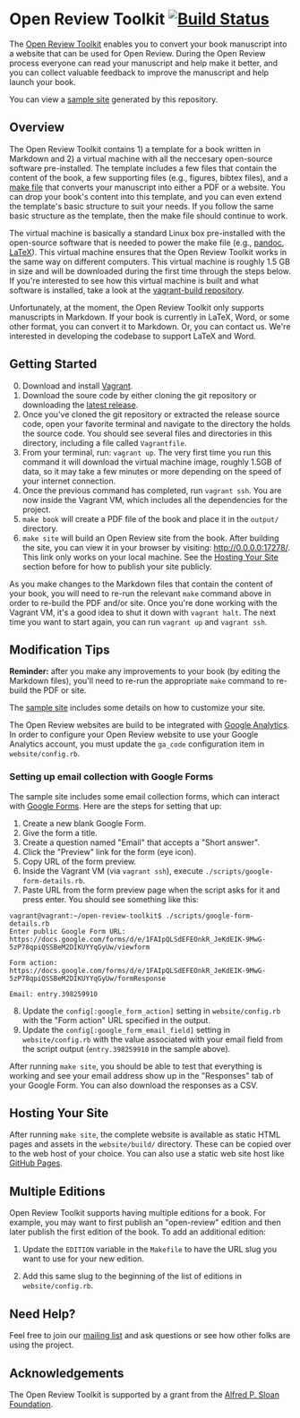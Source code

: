 # Open Review Toolkit [![Build Status](https://travis-ci.org/open-review-toolkit/open-review-toolkit.svg?branch=master)](https://travis-ci.org/open-review-toolkit/open-review-toolkit)

The [Open Review Toolkit](http://www.openreviewtoolkit.org/) enables you to convert your book manuscript into a website that can be used for Open Review. During the Open Review process everyone can read your manuscript and help make it better, and you can collect valuable feedback to improve the manuscript and help launch your book.

You can view a [sample site](http://sample.openreviewtoolkit.org/) generated by this repository.

## Overview

The Open Review Toolkit contains 1) a template for a book written in Markdown and 2) a virtual machine with all the neccesary open-source software pre-installed.  The template includes a few files that contain the content of the book, a few supporting files (e.g., figures, bibtex files), and a [make file](https://swcarpentry.github.io/make-novice/) that converts your manuscript into either a PDF or a website.  You can drop your book's content into this template, and you can even extend the template's basic structure to suit your needs.  If you follow the same basic structure as the template, then the make file should continue to work.  

The virtual machine is basically a standard Linux box pre-installed with the open-source software that is needed to power the make file (e.g., [pandoc](http://pandoc.org/), [LaTeX](https://www.latex-project.org/)).  This virtual machine ensures that the Open Review Toolkit works in the same way on different computers. This virtual machine is roughly 1.5 GB in size and will be downloaded during the first time through the steps below. If you're interested to see how this virtual machine is built and what software is installed, take a look at the [vagrant-build repository](https://github.com/open-review-toolkit/vagrant-build).

Unfortunately, at the moment, the Open Review Toolkit only supports manuscripts in Markdown.  If your book is currently in LaTeX, Word, or some other format, you can convert it to Markdown.  Or, you can contact us.  We're interested in developing the codebase to support LaTeX and Word.

## Getting Started

0. Download and install [Vagrant](https://www.vagrantup.com/).
1. Download the soure code by either cloning the git repository or downloading the [latest release](https://github.com/open-review-toolkit/open-review-toolkit/releases/latest).
2. Once you've cloned the git repository or extracted the release source code, open your favorite terminal and navigate to the directory the holds the source code. You should see several files and directories in this directory, including a file called `Vagrantfile`.
3. From your terminal, run: `vagrant up`. The very first time you run this command it will download the virtual machine image, roughly 1.5GB of data, so it may take a few minutes or more depending on the speed of your internet connection.
4. Once the previous command has completed, run `vagrant ssh`. You are now inside the Vagrant VM, which includes all the dependencies for the project.
5. `make book` will create a PDF file of the book and place it in the `output/` directory.
6. `make site` will build an Open Review site from the book. After building the site, you can view it in your browser by visiting: http://0.0.0.0:17278/. This link only works on your local machine. See the [Hosting Your Site](#hosting-your-site) section before for how to publish your site publicly.

As you make changes to the Markdown files that contain the content of your book, you will need to re-run the relevant `make` command above in order to re-build the PDF and/or site. Once you're done working with the Vagrant VM, it's a good idea to shut it down with `vagrant halt`. The next time you want to start again, you can run `vagrant up` and `vagrant ssh`.

## Modification Tips

**Reminder:** after you make any improvements to your book (by editing the Markdown files), you'll need to re-run the appropriate `make` command to re-build the PDF or site.

The [sample site](http://sample.openreviewtoolkit.org/) includes some details on how to customize your site.

The Open Review websites are build to be integrated with [Google Analytics](https://www.google.com/analytics/). In order to configure your Open Review website to use your Google Analytics account, you must update the `ga_code` configuration item in `website/config.rb`.

### Setting up email collection with Google Forms

The sample site includes some email collection forms, which can interact with [Google Forms](https://www.google.com/forms/about/). Here are the steps for setting that up:

1. Create a new blank Google Form.
2. Give the form a title.
3. Create a question named "Email" that accepts a "Short answer".
4. Click the "Preview" link for the form (eye icon).
5. Copy URL of the form preview.
6. Inside the Vagrant VM (via `vagrant ssh`), execute `./scripts/google-form-details.rb`.
7. Paste URL from the form preview page when the script asks for it and press enter. You should see something like this:
  ```
vagrant@vagrant:~/open-review-toolkit$ ./scripts/google-form-details.rb 
Enter public Google Form URL: https://docs.google.com/forms/d/e/1FAIpQLSdEFEOnkR_JeKdEIK-9MwG-5zP78qpiQSSBeM2DIKUYYqGyUw/viewform

Form action: https://docs.google.com/forms/d/e/1FAIpQLSdEFEOnkR_JeKdEIK-9MwG-5zP78qpiQSSBeM2DIKUYYqGyUw/formResponse

Email: entry.398259910
  ```
8. Update the `config[:google_form_action]` setting in `website/config.rb` with the "Form action" URL specified in the output.
9. Update the `config[:google_form_email_field]` setting in `website/config.rb` with the value associated with your email field from the script output (`entry.398259910` in the sample above).

After running `make site`, you should be able to test that everything is working and see your email address show up in the "Responses" tab of your Google Form. You can also download the responses as a CSV.

## Hosting Your Site

After running `make site`, the complete website is available as static HTML pages and assets in the `website/build/` directory. These can be copied over to the web host of your choice. You can also use a static web site host like [GitHub Pages](https://pages.github.com/).

## Multiple Editions

Open Review Toolkit supports having multiple editions for a book. For example,
you may want to first publish an "open-review" edition and then later publish
the first edition of the book. To add an additional edition:

1. Update the `EDITION` variable in the `Makefile` to have the URL slug you
   want to use for your new edition.

2. Add this same slug to the beginning of the list of editions in
   `website/config.rb`.

## Need Help?

Feel free to join our [mailing list](https://groups.google.com/forum/#!forum/open-review-toolkit) and ask questions or see how other folks are using the project.

## Acknowledgements

The Open Review Toolkit is supported by a grant from the [Alfred P. Sloan Foundation](http://www.sloan.org).
